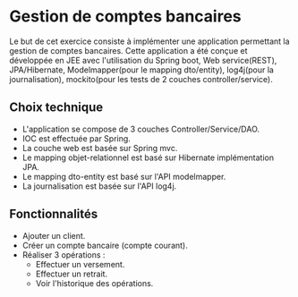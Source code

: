 # Gestion de comptes bancaires
Le but de cet exercice consiste à implémenter une application permettant la gestion de comptes bancaires.
Cette application a été conçue et développée en JEE avec l'utilisation du Spring boot, Web service(REST), JPA/Hibernate, Modelmapper(pour le mapping dto/entity), log4j(pour la journalisation), mockito(pour les tests de 2 couches controller/service).


## Choix technique
* L'application se compose de 3 couches Controller/Service/DAO.
* IOC est effectuée par Spring.
* La couche web est basée sur Spring mvc.
* Le mapping objet-relationnel est basé sur Hibernate implémentation JPA.
* Le mapping dto-entity est basé sur l'API modelmapper.
* La journalisation est basée sur l'API log4j.

## Fonctionnalités
* Ajouter un client.
* Créer un compte bancaire (compte courant).
* Réaliser 3 opérations :
  * Effectuer un versement.
  * Effectuer un retrait.
  * Voir l'historique des opérations.
